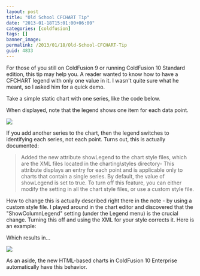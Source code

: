 ```yaml
---
layout: post
title: "Old School CFCHART Tip"
date: "2013-01-18T15:01:00+06:00"
categories: [coldfusion]
tags: []
banner_image: 
permalink: /2013/01/18/Old-School-CFCHART-Tip
guid: 4833
---
```


For those of you still on ColdFusion 9 or running ColdFusion 10 Standard edition, this tip may help you. A reader wanted to know how to have a CFCHART legend with only one value in it. I wasn't quite sure what he meant, so I asked him for a quick demo.

</more>

Take a simple static chart with one series, like the code below.

<script src="https://gist.github.com/4568107.js"></script>

When displayed, note that the legend shows one item for each data point.

<img src="https://static.raymondcamden.com/images/screenshot56.png" />

If you add another series to the chart, then the legend switches to identifying each series, not each point. Turns out, this is actually documented:

<blockquote>
Added the new attribute showLegend to the chart style files, which are the XML files located in the charting\styles directory- This attribute displays an entry for each point and is applicable only to charts that contain a single series. By default, the value of
showLegend is set to true. To turn off this feature, you can either modify the setting in all the chart style files, or use a custom style file.
</blockquote>

How to change this is actually described right there in the note - by using a custom style file. I played around in the chart editor and discovered that the "ShowColumnLegend" setting (under the Legend menu) is the crucial change. Turning this off and using the XML for your style corrects it. Here is an example:

<script src="https://gist.github.com/4568156.js"></script>

Which results in...

<img src="https://static.raymondcamden.com/images/screenshot57.png" />

As an aside, the new HTML-based charts in ColdFusion 10 Enterprise automatically have this behavior.